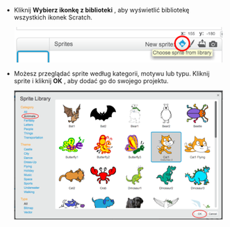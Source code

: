 + Kliknij **Wybierz ikonkę z biblioteki** , aby wyświetlić bibliotekę wszystkich ikonek Scratch.
    
    ![zrzut ekranu](images/sprite-library.png)

+ Możesz przeglądać sprite według kategorii, motywu lub typu. Kliknij sprite i kliknij **OK** , aby dodać go do swojego projektu.
    
    ![zrzut ekranu](images/sprite-choose.png)